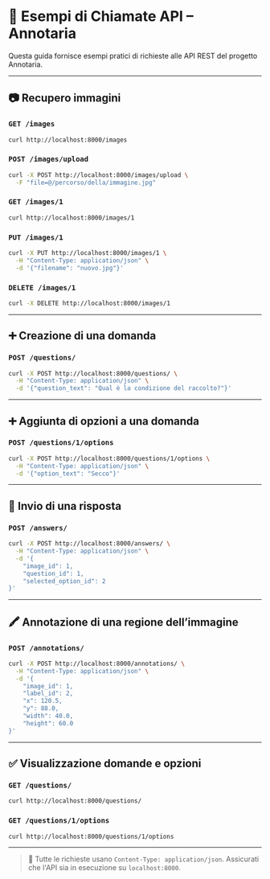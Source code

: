 # 🧪 Esempi di Chiamate API – Annotaria

Questa guida fornisce esempi pratici di richieste alle API REST del progetto Annotaria.

______________________________________________________________________

## 📷 Recupero immagini

### `GET /images`

```bash
curl http://localhost:8000/images
```

### `POST /images/upload`

```bash
curl -X POST http://localhost:8000/images/upload \
  -F "file=@/percorso/della/immagine.jpg"
```

### `GET /images/1`

```bash
curl http://localhost:8000/images/1
```

### `PUT /images/1`

```bash
curl -X PUT http://localhost:8000/images/1 \
  -H "Content-Type: application/json" \
  -d '{"filename": "nuovo.jpg"}'
```

### `DELETE /images/1`

```bash
curl -X DELETE http://localhost:8000/images/1
```

______________________________________________________________________

## ➕ Creazione di una domanda

### `POST /questions/`

```bash
curl -X POST http://localhost:8000/questions/ \
  -H "Content-Type: application/json" \
  -d '{"question_text": "Qual è la condizione del raccolto?"}'
```

______________________________________________________________________

## ➕ Aggiunta di opzioni a una domanda

### `POST /questions/1/options`

```bash
curl -X POST http://localhost:8000/questions/1/options \
  -H "Content-Type: application/json" \
  -d '{"option_text": "Secco"}'
```

______________________________________________________________________

## 📝 Invio di una risposta

### `POST /answers/`

```bash
curl -X POST http://localhost:8000/answers/ \
  -H "Content-Type: application/json" \
  -d '{
    "image_id": 1,
    "question_id": 1,
    "selected_option_id": 2
}'
```

______________________________________________________________________

## 🖍️ Annotazione di una regione dell’immagine

### `POST /annotations/`

```bash
curl -X POST http://localhost:8000/annotations/ \
  -H "Content-Type: application/json" \
  -d '{
    "image_id": 1,
    "label_id": 2,
    "x": 120.5,
    "y": 88.0,
    "width": 40.0,
    "height": 60.0
}'
```

______________________________________________________________________

## ✅ Visualizzazione domande e opzioni

### `GET /questions/`

```bash
curl http://localhost:8000/questions/
```

### `GET /questions/1/options`

```bash
curl http://localhost:8000/questions/1/options
```

______________________________________________________________________

> 🔧 Tutte le richieste usano `Content-Type: application/json`.
> Assicurati che l'API sia in esecuzione su `localhost:8000`.
